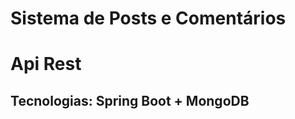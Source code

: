 <h1>Sistema de Posts e Comentários</h1>
<h1>Api Rest</h1>
<h2>Tecnologias: Spring Boot + MongoDB</h2>
